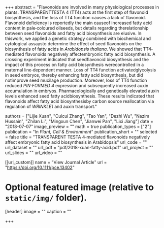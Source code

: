 +++
abstract = "Flavonoids are involved in many physiological processes in plants. TRANSPARENTTESTA 4 (TT4) acts at the first step of flavonoid biosynthesis, and the loss of TT4 function causes a lack of flavonoid. Flavonoid deficiency is reportedly the main causeof increased fatty acid content in pale‐coloured oilseeds, but details regarding therelationship between seed flavonoids and fatty acid biosynthesis are elusive. In thiswork, we applied a genetic strategy combined with biochemical and cytological assaysto determine the effect of seed flavonoids on the biosynthesis of fatty acids in *Arabidopsis thaliana*. We showed that TT4‐mediated flavonoids negatively affectembryonic fatty acid biosynthesis. A crossing experiment indicated that seedflavonoid biosynthesis and the impact of this process on fatty acid biosynthesis werecontrolled in a maternal line‐dependent manner. Loss of TT4 function activatedglycolysis in seed embryos, thereby enhancing fatty acid biosynthesis, but did notimprove seed mucilage production. Moreover, loss of TT4 function reduced *PIN‐FORMED 4* expression and subsequently increased auxin accumulation in embryos. Pharmacologically and genetically elevated auxin levels enhanced seed fatty acidbiosynthesis. These results indicated that flavonoids affect fatty acid biosynthesisby carbon source reallocation via regulation of *WRINKLE1* and auxin transport."

authors = ["Lijie Xuan", "Cuicui Zhang", "Tao Yan", "Dezhi Wu", "Nazim Hussain", "Zhilan Li", "Mingxun Chen", "Jianwei Pan", "Lixi Jiang"]
date = "2018-07-07"
image_preview = ""
math = true
publication_types = ["2"]
publication = "In *Plant, Cell & Environment*"
publication_short = ""
selected = false
title = "TRANSPARENT TESTA 4‐mediated flavonoids negatively affect embryonic fatty acid biosynthesis in Arabidopsis"
url_code = ""
url_dataset = ""
url_pdf = "pdf/2018-xuan-fatty-acid.pdf"
url_project = ""
url_slides = ""
url_video = ""

[[url_custom]]
name = "View Journal Article"
url = "https://doi.org/10.1111/pce.13402"

# Optional featured image (relative to `static/img/` folder).
[header]
image = ""
caption = ""

+++
